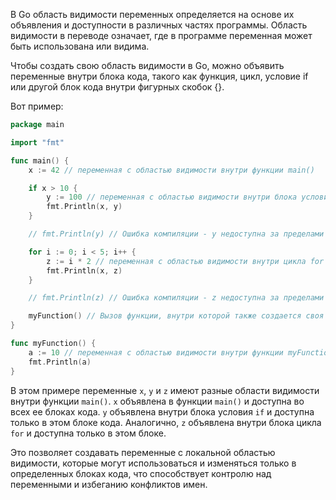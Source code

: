 В Go область видимости переменных определяется на основе их объявления и доступности в различных частях программы. Область видимости в переводе означает, где в программе переменная может быть использована или видима.

Чтобы создать свою область видимости в Go, можно объявить переменные внутри блока кода, такого как функция, цикл, условие if или другой блок кода внутри фигурных скобок {}.

Вот пример:

```go
package main

import "fmt"

func main() {
    x := 42 // переменная с областью видимости внутри функции main()

    if x > 10 {
        y := 100 // переменная с областью видимости внутри блока условия if
        fmt.Println(x, y)
    }

    // fmt.Println(y) // Ошибка компиляции - y недоступна за пределами блока if

    for i := 0; i < 5; i++ {
        z := i * 2 // переменная с областью видимости внутри цикла for
        fmt.Println(x, z)
    }

    // fmt.Println(z) // Ошибка компиляции - z недоступна за пределами цикла for

    myFunction() // Вызов функции, внутри которой также создается своя область видимости переменных
}

func myFunction() {
    a := 10 // переменная с областью видимости внутри функции myFunction()
    fmt.Println(a)
}
```

В этом примере переменные `x`, `y` и `z` имеют разные области видимости внутри функции `main()`. `x` объявлена в функции `main()` и доступна во всех ее блоках кода. `y` объявлена внутри блока условия `if` и доступна только в этом блоке кода. Аналогично, `z` объявлена внутри блока цикла `for` и доступна только в этом блоке.

Это позволяет создавать переменные с локальной областью видимости, которые могут использоваться и изменяться только в определенных блоках кода, что способствует контролю над переменными и избеганию конфликтов имен.